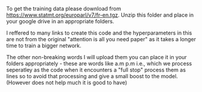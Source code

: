 To get the training data please download from https://www.statmt.org/europarl/v7/fr-en.tgz. Unzip this folder and place in your google drive in an appropriate folders.

I reffered to many links to create this code and the hyperparameters in this are not from the original "attention is all you need paper" as it takes a longer time to train a bigger network.

The other non-breaking words I will upload them you can place it in your folders appropriately - these are words like a.m p.m i.e., which we process seperatley as the code when it encounters a "full stop" process them as lines so to avoid that processing 
and give a small boost to the model. (However does not help much it is good to have)


  
